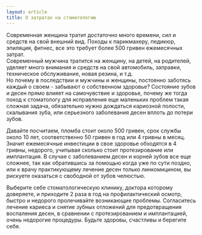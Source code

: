 ```yaml
---
layout: article
title: О затратах на стоматологию
---
```

Современная женщина тратит достаточно много времени, сил и средств на свой внешний вид. Походы к парикмахеру, педикюр, эпиляция, фитнес, все это требует более 500 гривен ежемесячных затрат.  
Современный мужчина тратится на женщину, на детей, на родителей, уделяет много внимания и средств на свой автомобиль, заправки, техническое обслуживание, новая резина, и т.д.   
Но почему в последствии и мужчины и женщины, постоянно заботясь каждый о своем - забывают о собственном здоровье? Состояние зубов и десен прямо влияет на самочувствие и здоровье, почему же тогда поход к стоматологу для исправления еще маленьких проблем такая сложная задача, обязательно нужно дождаться кариозной полости, скалывания зуба, или серьезного заболевания десен вплоть до потери зубов.

Давайте посчитаем, пломба стоит около 500 гривен, срок службы около 10 лет, соответственно 50 гривен в год или 4 гривны в месяц. Значит ежемесячные инвестиции в свое здоровье обходятся в 4 гривны, недорого, учитывая сколько стоит протезирование или имплантация. В случае с заболеванием десен и корней зубов все еще сложнее, так как обратившись за помощью когда уже по сути поздно, или к врачу практикующему лечение десен только линкомицином, вы рискуете оказаться с свободной от зубов челюстью.

Выберите себе стоматологическую клинику, доктора которому доверяете, и приходите 2 раза в год на профилактический осмотр, быстро и недорого пролечивайте возникающие проблемы. Согласитесь лечение кариеса и снятие зубных отложений для предотвращения воспаления десен, в сравнении с протезированием и имплантацией, очень недорогие процедуры.
Будьте здоровы, счастливы и берегите себя.